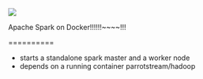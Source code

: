 <img src="https://readthedocs.org/projects/samuroi/badge/?version=latest"> 

Apache Spark on Docker!!!!!!~~~~!!!

==========

- starts a standalone spark master and a worker node
- depends on a running container parrotstream/hadoop
<div style="page-break-after: always;"></div>
